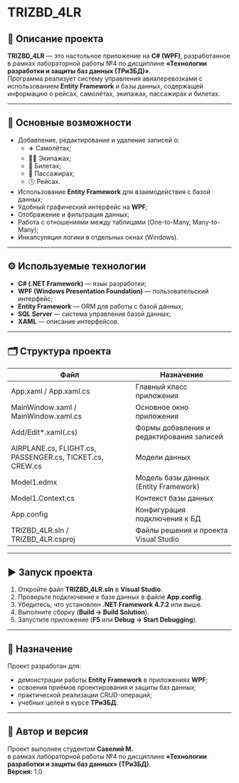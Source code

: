 # TRIZBD_4LR

## 📘 Описание проекта
**TRIZBD_4LR** — это настольное приложение на **C# (WPF)**, разработанное в рамках лабораторной работы №4 по дисциплине **«Технологии разработки и защиты баз данных (ТРиЗБД)»**.  
Программа реализует систему управления авиаперевозками с использованием **Entity Framework** и базы данных, содержащей информацию о рейсах, самолётах, экипажах, пассажирах и билетах.

---

## 🧩 Основные возможности
- Добавление, редактирование и удаление записей о:
  - ✈️ Самолётах;
  - 👨‍✈️ Экипажах;
  - 🧾 Билетах;
  - 🧍 Пассажирах;
  - 🕓 Рейсах.
- Использование **Entity Framework** для взаимодействия с базой данных;
- Удобный графический интерфейс на **WPF**;
- Отображение и фильтрация данных;
- Работа с отношениями между таблицами (One-to-Many, Many-to-Many);
- Инкапсуляция логики в отдельных окнах (Windows).

---

## ⚙️ Используемые технологии
- **C# (.NET Framework)** — язык разработки;
- **WPF (Windows Presentation Foundation)** — пользовательский интерфейс;
- **Entity Framework** — ORM для работы с базой данных;
- **SQL Server** — система управления базой данных;
- **XAML** — описание интерфейсов.

---

## 🗂️ Структура проекта

| Файл | Назначение |
|------|-------------|
| App.xaml / App.xaml.cs | Главный класс приложения |
| MainWindow.xaml / MainWindow.xaml.cs | Основное окно приложения |
| Add/Edit*.xaml(.cs) | Формы добавления и редактирования записей |
| AIRPLANE.cs, FLIGHT.cs, PASSENGER.cs, TICKET.cs, CREW.cs | Модели данных |
| Model1.edmx | Модель базы данных (Entity Framework) |
| Model1.Context.cs | Контекст базы данных |
| App.config | Конфигурация подключения к БД |
| TRIZBD_4LR.sln / TRIZBD_4LR.csproj | Файлы решения и проекта Visual Studio |

---

## ▶️ Запуск проекта
1. Откройте файл **TRIZBD_4LR.sln** в **Visual Studio**.  
2. Проверьте подключение к базе данных в файле **App.config**.  
3. Убедитесь, что установлен **.NET Framework 4.7.2** или выше.  
4. Выполните сборку (**Build → Build Solution**).  
5. Запустите приложение (**F5** или **Debug → Start Debugging**).

---

## 🧠 Назначение
Проект разработан для:
- демонстрации работы **Entity Framework** в приложениях **WPF**;
- освоения приёмов проектирования и защиты баз данных;
- практической реализации CRUD-операций;
- учебных целей в курсе **ТРиЗБД**.

---

## 📅 Автор и версия
Проект выполнен студентом **Савелий М.**  
в рамках лабораторной работы №4 по дисциплине **«Технологии разработки и защиты баз данных» (ТРиЗБД)**.  
**Версия:** 1.0
